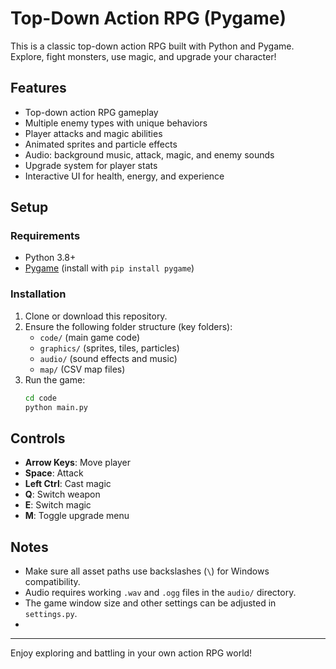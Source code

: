 # Top-Down Action RPG (Pygame)

This is a classic top-down action RPG built with Python and Pygame. Explore, fight monsters, use magic, and upgrade your character!

## Features
- Top-down action RPG gameplay
- Multiple enemy types with unique behaviors
- Player attacks and magic abilities
- Animated sprites and particle effects
- Audio: background music, attack, magic, and enemy sounds
- Upgrade system for player stats
- Interactive UI for health, energy, and experience

## Setup

### Requirements
- Python 3.8+
- [Pygame](https://www.pygame.org/) (install with `pip install pygame`)

### Installation
1. Clone or download this repository.
2. Ensure the following folder structure (key folders):
    - `code/` (main game code)
    - `graphics/` (sprites, tiles, particles)
    - `audio/` (sound effects and music)
    - `map/` (CSV map files)
3. Run the game:
    ```bash
    cd code
    python main.py
    ```

## Controls
- **Arrow Keys**: Move player
- **Space**: Attack
- **Left Ctrl**: Cast magic
- **Q**: Switch weapon
- **E**: Switch magic
- **M**: Toggle upgrade menu

## Notes
- Make sure all asset paths use backslashes (`\`) for Windows compatibility.
- Audio requires working `.wav` and `.ogg` files in the `audio/` directory.
- The game window size and other settings can be adjusted in `settings.py`.
- 
---
Enjoy exploring and battling in your own action RPG world! 
